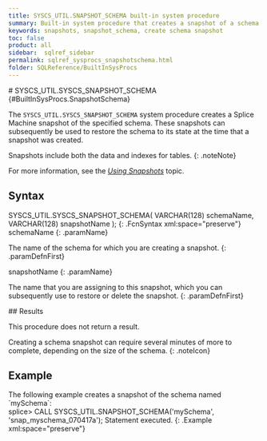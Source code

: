 ```yaml
---
title: SYSCS_UTIL.SNAPSHOT_SCHEMA built-in system procedure
summary: Built-in system procedure that creates a snapshot of a schema.
keywords: snapshots, snapshot_schema, create schema snapshot
toc: false
product: all
sidebar:  sqlref_sidebar
permalink: sqlref_sysprocs_snapshotschema.html
folder: SQLReference/BuiltInSysProcs
---
```

<section>
<div class="TopicContent" data-swiftype-index="true" markdown="1">
# SYSCS_UTIL.SYSCS_SNAPSHOT_SCHEMA   {#BuiltInSysProcs.SnapshotSchema}

The `SYSCS_UTIL.SYSCS_SNAPSHOT_SCHEMA` system procedure creates a Splice
Machine snapshot of the specified schema. These snapshots can
subsequently be used to restore the schema to its state at the time that
a snapshot was created.

Snapshots include both the data and indexes for tables.
{: .noteNote}

For more information, see the [*Using
Snapshots*](developers_tuning_snapshots.html) topic.

## Syntax

<div class="fcnWrapperWide" markdown="1">
    SYSCS_UTIL.SYSCS_SNAPSHOT_SCHEMA( VARCHAR(128) schemaName,
                                      VARCHAR(128) snapshotName );
{: .FcnSyntax xml:space="preserve"}

</div>
<div class="paramList" markdown="1">
schemaName
{: .paramName}

The name of the schema for which you are creating a snapshot.
{: .paramDefnFirst}

snapshotName
{: .paramName}

The name that you are assigning to this snapshot, which you can
subsequently use to restore or delete the snapshot.
{: .paramDefnFirst}

</div>
## Results

This procedure does not return a result.

Creating a schema snapshot can require several minutes of more to
complete, depending on the size of the schema.
{: .noteIcon}

## Example

<div markdown="1">
The following example creates a snapshot of the schema named `mySchema`:

<div class="preWrapperWide" markdown="1">
    splice> CALL SYSCS_UTIL.SNAPSHOT_SCHEMA('mySchema', 'snap_myschema_070417a');
    Statement executed.
{: .Example xml:space="preserve"}

</div>
</div>
</div>
</section>
